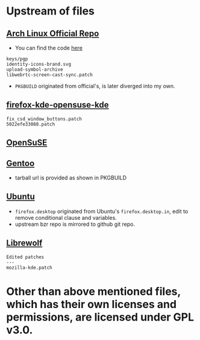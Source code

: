 
# Upstream of files

## [Arch Linux Official Repo](https://github.com/archlinux/svntogit-packages/tree/packages/firefox/trunk)

- You can find the code [here](https://github.com/archlinux/svntogit-packages/tree/packages/firefox/trunk)

```
keys/pgp
identity-icons-brand.svg
upload-symbol-archive
libwebrtc-screen-cast-sync.patch
```

- `PKGBUILD` originated from official's, is later diverged into my own.

## [firefox-kde-opensuse-kde](https://gitlab.com/Thaodan/firefox-kde-opensuse)
```
fix_csd_window_buttons.patch
5022efe33088.patch
```

## [OpenSuSE](https://github.com/openSUSE/firefox-maintenance.git)

## [Gentoo](https://gitweb.gentoo.org/repo/gentoo.git/tree/www-client/firefox)

- tarball url is provided as shown in PKGBUILD


## [Ubuntu](https://code.launchpad.net/~mozillateam/firefox/firefox-trunk.head)

- `firefox.desktop` originated from Ubuntu's `firefox.desktop.in`, edit to remove conditional clause and variables.
- upstream bzr repo is mirrored to github git repo.

## [Librewolf](https://gitlab.com/librewolf-community/browser/source.git)

```
Edited patches
---
mozilla-kde.patch
```

# Other than above mentioned files, which has their own licenses and permissions, are licensed under GPL v3.0.